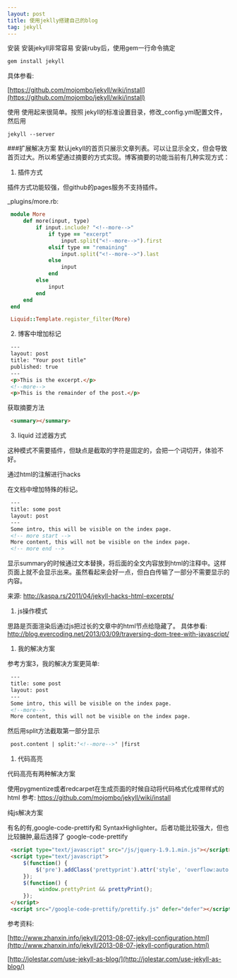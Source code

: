 ```yaml
---
layout: post
title: 使用jeklly搭建自己的blog
tag: jekyll
---
```



安装
安装jekyll非常容易 安装ruby后，使用gem一行命令搞定

```ruby
gem install jekyll
```

具体参看:

[https://github.com/mojombo/jekyll/wiki/install](https://github.com/mojombo/jekyll/wiki/install)

<!--more-->

使用
使用起来很简单。按照 jekyll的标准设置目录，修改_config.yml配置文件，然后用



`jekyll --server`


###扩展解决方案
默认jekyll的首页只展示文章列表。可以让显示全文，但会导致首页过大。所以希望通过摘要的方式实现。博客摘要的功能当前有几种实现方式：

1. 插件方式

插件方式功能较强，但github的pages服务不支持插件。

_plugins/more.rb:

```ruby
 module More
     def more(input, type)
         if input.include? "<!--more-->"
             if type == "excerpt"
                 input.split("<!--more-->").first
             elsif type == "remaining"
                 input.split("<!--more-->").last
             else
                 input
             end
         else
             input
         end
     end
 end

 Liquid::Template.register_filter(More)
 ```


2.  博客中增加标记

```html
 ---
 layout: post
 title: "Your post title"
 published: true
 ---
 <p>This is the excerpt.</p>
 <!--more-->
 <p>This is the remainder of the post.</p>

```

获取摘要方法

```html
 <summary></summary>
```


3.  liquid 过滤器方式

这种模式不需要插件，但缺点是截取的字符是固定的，会把一个词切开，体验不好。


通过html的注解进行hacks

在文档中增加特殊的标记。


```html
 ---
 title: some post
 layout: post
 ---
 Some intro, this will be visible on the index page.
 <!-- more start -->
 More content, this will not be visible on the index page.
 <!-- more end -->

```
显示summary的时候通过文本替换，将后面的全文内容放到html的注释中。这样页面上就不会显示出来。虽然看起来会好一点，但白白传输了一部分不需要显示的内容。

来源: http://kaspa.rs/2011/04/jekyll-hacks-html-excerpts/



1. js操作模式

思路是页面渲染后通过js把过长的文章中的html节点给隐藏了。 具体参看: http://blog.evercoding.net/2013/03/09/traversing-dom-tree-with-javascript/



1. 我的解决方案

参考方案3，我的解决方案更简单:

```html
 ---
 title: some post
 layout: post
 ---
 Some intro, this will be visible on the index page.
 <!--more-->
 More content, this will not be visible on the index page.
```

然后用split方法截取第一部分显示

```html
 post.content | split:'<!--more-->' |first
```

1. 代码高亮

代码高亮有两种解决方案

使用pygmentize或者redcarpet在生成页面的时候自动将代码格式化成带样式的html 参考: https://github.com/mojombo/jekyll/wiki/install

纯js解决方案

有名的有,google-code-prettify和 SyntaxHighlighter。后者功能比较强大，但也比较臃肿,最后选择了 google-code-prettify

```html
 <script type="text/javascript" src="/js/jquery-1.9.1.min.js"></script>
 <script type="text/javascript">
     $(function() {
         $('pre').addClass('prettyprint').attr('style', 'overflow:auto');
     });
     $(function() {
          window.prettyPrint && prettyPrint();
     });
 </script>
 <script src="/google-code-prettify/prettify.js" defer="defer"></script>
```



参考资料:

[http://www.zhanxin.info/jekyll/2013-08-07-jekyll-configuration.html](http://www.zhanxin.info/jekyll/2013-08-07-jekyll-configuration.html)

[http://jolestar.com/use-jekyll-as-blog/](http://jolestar.com/use-jekyll-as-blog/)




